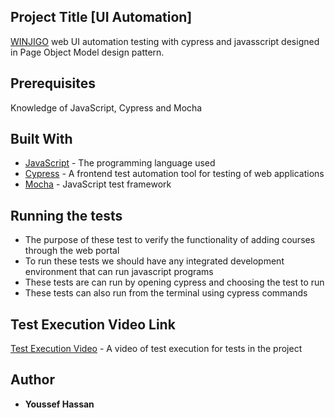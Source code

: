 ## Project Title [UI Automation]

[WINJIGO](https://swinji.azurewebsites.net) web UI automation testing with cypress and javasscript designed in Page Object Model design pattern.

## Prerequisites

Knowledge of JavaScript, Cypress and Mocha

## Built With

- [JavaScript](https://developer.mozilla.org/en-US/docs/Web/JavaScript) - The programming language used
- [Cypress](https://www.cypress.io/) - A frontend test automation tool for testing of web applications
- [Mocha](https://mochajs.org/) - JavaScript test framework

## Running the tests

- The purpose of these test to verify the functionality of adding courses through the web portal
- To run these tests we should have any integrated development environment that can run javascript programs
- These tests are can run by opening cypress and choosing the test to run
- These tests can also run from the terminal using cypress commands

## Test Execution Video Link

[Test Execution Video](https://drive.google.com/file/d/1jpZ6SZ9fBbT-3kbSlbDsGnzmJxOHI3GE/view?usp=sharing) - A video of test execution for tests in the project

## Author

- **Youssef Hassan**
